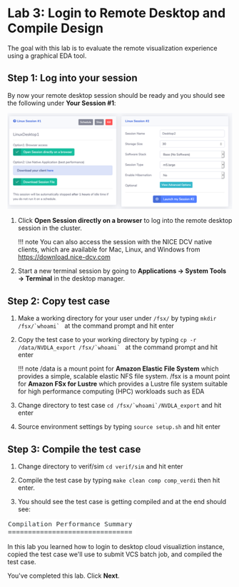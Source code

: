 # Lab 3: Login to Remote Desktop and Compile Design

The goal with this lab is to evaluate the remote visualization experience using a graphical EDA tool.

## Step 1: Log into your session

By now your remote desktop session should be ready and you should see the following under **Your Session #1**:

![](../imgs/access-3.png)

1. Click **Open Session directly on a browser** to log into the remote desktop session in the cluster.

    !!! note
        You can also access the session with the NICE DCV native clients, which are available for Mac, Linux, and Windows from https://download.nice-dcv.com

1. Start a new terminal session by going to **Applications → System Tools → Terminal** in the desktop manager.

## Step 2: Copy test case

1. Make a working directory for your user under `/fsx/` by typing ``mkdir /fsx/`whoami` `` at the command prompt and hit enter

1. Copy the test case to your working directory by typing ``cp -r /data/NVDLA_export /fsx/`whoami` `` at the command prompt and hit enter

    !!! note
        /data is a mount point for **Amazon Elastic File System** which provides a simple, scalable elastic NFS file system. /fsx is a mount point for **Amazon FSx for Lustre** which provides a Lustre file system suitable for high performance computing (HPC) workloads such as EDA

1. Change directory to test case ``cd /fsx/`whoami`/NVDLA_export`` and hit enter
1. Source environment settings by typing `source setup.sh` and hit enter 


## Step 3: Compile the test case
 
1.  Change directory to verif/sim `cd verif/sim` and hit enter

1. Compile the test case by typing `make clean comp comp_verdi` then hit enter.

1. You should see the test case is getting compiled and at the end should see: 

![](../imgs/compilation-performance-summary.png)

In this lab you learned how to login to desktop cloud visualiztion instance, copied the test case we'll use to submit VCS batch job, and compiled the test case.

You've completed this lab. Click **Next**.
